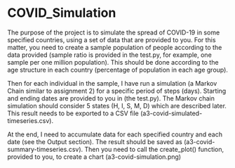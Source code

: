 # COVID_Simulation
The purpose of the project is to simulate the spread of COVID-19 in some specified countries, using a set of data that are provided to you. For this matter, you need to create a sample population of people according to the data provided (sample ratio is provided in the test.py, for example, one sample per one million population).
This should be done according to the age structure in each country (percentage of population in each age group).

Then for each individual in the sample, I have run a simulation (a Markov Chain similar to assignment 2) for a specific period of steps (days). Starting and ending dates are provided to you in (the test.py). The Markov chain simulation should consider 5 states (H, I, S, M, D) which are described later. This result needs to be exported to a CSV file (a3-covid-simulated-timeseries.csv).

At the end, I need to accumulate data for each specified country and each date (see the Output section). The result should be saved as (a3-covid-summary-timeseries.csv). Then you need to call the create_plot() function, provided to you, to create a chart (a3-covid-simulation.png)
